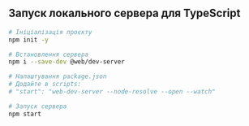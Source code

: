 ## Запуск локального сервера для TypeScript

```sh
# Ініціалізація проєкту
npm init -y

# Встановлення сервера
npm i --save-dev @web/dev-server

# Налаштування package.json
# Додайте в scripts:
# "start": "web-dev-server --node-resolve --open --watch"

# Запуск сервера
npm start
